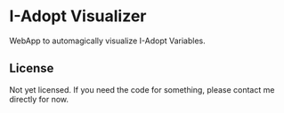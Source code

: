 # I-Adopt Visualizer

WebApp to automagically visualize I-Adopt Variables.

## License

Not yet licensed. If you need the code for something, please contact me directly for now.
